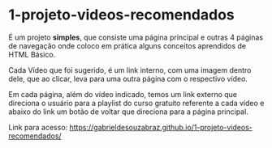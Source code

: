 # 1-projeto-videos-recomendados

  É um projeto **simples**, que consiste uma página principal e outras 4 páginas de navegação onde coloco em prática alguns conceitos aprendidos de HTML Básico.

  Cada Vídeo que foi sugerido, é um link interno, com uma imagem dentro dele, que ao clicar, leva para uma outra página com o respectivo vídeo.

  Em cada página, além do vídeo indicado, temos um link externo que direciona o usuário para a playlist do curso gratuito referente a cada vídeo e abaixo do link um botão de voltar que direciona para a página principal.
 
 Link para acesso: https://gabrieldesouzabraz.github.io/1-projeto-videos-recomendados/
